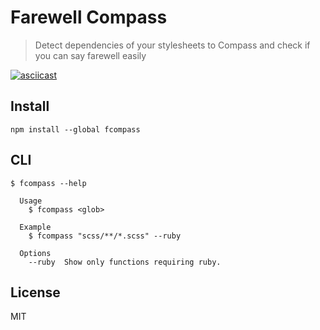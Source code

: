 # Farewell Compass

> Detect dependencies of your stylesheets to Compass and check if you can say farewell easily

[![asciicast](https://asciinema.org/a/8f7qvzvs4gb22lqvph6v328l6.png)](https://asciinema.org/a/8f7qvzvs4gb22lqvph6v328l6)

## Install

```
npm install --global fcompass
```

## CLI
```
$ fcompass --help

  Usage
    $ fcompass <glob>

  Example
    $ fcompass "scss/**/*.scss" --ruby

  Options
    --ruby  Show only functions requiring ruby.
```

## License

MIT